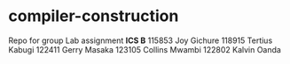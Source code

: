 # compiler-construction
Repo for group Lab assignment
**ICS B**
115853 Joy Gichure
118915 Tertius Kabugi
122411 Gerry Masaka
123105 Collins Mwambi
122802 Kalvin Oanda

